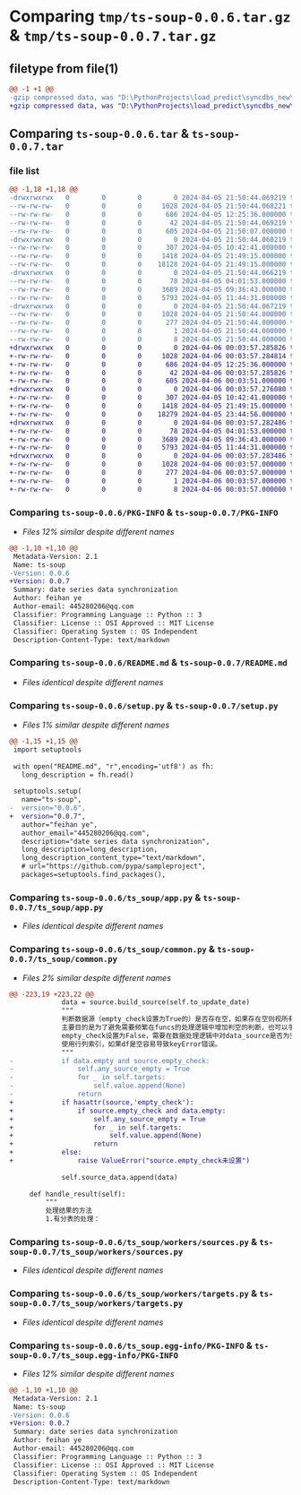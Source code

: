 # Comparing `tmp/ts-soup-0.0.6.tar.gz` & `tmp/ts-soup-0.0.7.tar.gz`

## filetype from file(1)

```diff
@@ -1 +1 @@
-gzip compressed data, was "D:\PythonProjects\load_predict\syncdbs_new\dist\.tmp-ti3kbx8q\ts-soup-0.0.6.tar", last modified: Fri Apr  5 21:50:44 2024, max compression
+gzip compressed data, was "D:\PythonProjects\load_predict\syncdbs_new\dist\.tmp-3az4yhp3\ts-soup-0.0.7.tar", last modified: Sat Apr  6 00:03:57 2024, max compression
```

## Comparing `ts-soup-0.0.6.tar` & `ts-soup-0.0.7.tar`

### file list

```diff
@@ -1,18 +1,18 @@
-drwxrwxrwx   0        0        0        0 2024-04-05 21:50:44.069219 ts-soup-0.0.6/
--rw-rw-rw-   0        0        0     1028 2024-04-05 21:50:44.068221 ts-soup-0.0.6/PKG-INFO
--rw-rw-rw-   0        0        0      686 2024-04-05 12:25:36.000000 ts-soup-0.0.6/README.md
--rw-rw-rw-   0        0        0       42 2024-04-05 21:50:44.069219 ts-soup-0.0.6/setup.cfg
--rw-rw-rw-   0        0        0      605 2024-04-05 21:50:07.000000 ts-soup-0.0.6/setup.py
-drwxrwxrwx   0        0        0        0 2024-04-05 21:50:44.060219 ts-soup-0.0.6/ts_soup/
--rw-rw-rw-   0        0        0      307 2024-04-05 10:42:41.000000 ts-soup-0.0.6/ts_soup/__init__.py
--rw-rw-rw-   0        0        0     1418 2024-04-05 21:49:15.000000 ts-soup-0.0.6/ts_soup/app.py
--rw-rw-rw-   0        0        0    18128 2024-04-05 21:49:15.000000 ts-soup-0.0.6/ts_soup/common.py
-drwxrwxrwx   0        0        0        0 2024-04-05 21:50:44.066219 ts-soup-0.0.6/ts_soup/workers/
--rw-rw-rw-   0        0        0       78 2024-04-05 04:01:53.000000 ts-soup-0.0.6/ts_soup/workers/__init__.py
--rw-rw-rw-   0        0        0     3689 2024-04-05 09:36:43.000000 ts-soup-0.0.6/ts_soup/workers/sources.py
--rw-rw-rw-   0        0        0     5793 2024-04-05 11:44:31.000000 ts-soup-0.0.6/ts_soup/workers/targets.py
-drwxrwxrwx   0        0        0        0 2024-04-05 21:50:44.067219 ts-soup-0.0.6/ts_soup.egg-info/
--rw-rw-rw-   0        0        0     1028 2024-04-05 21:50:44.000000 ts-soup-0.0.6/ts_soup.egg-info/PKG-INFO
--rw-rw-rw-   0        0        0      277 2024-04-05 21:50:44.000000 ts-soup-0.0.6/ts_soup.egg-info/SOURCES.txt
--rw-rw-rw-   0        0        0        1 2024-04-05 21:50:44.000000 ts-soup-0.0.6/ts_soup.egg-info/dependency_links.txt
--rw-rw-rw-   0        0        0        8 2024-04-05 21:50:44.000000 ts-soup-0.0.6/ts_soup.egg-info/top_level.txt
+drwxrwxrwx   0        0        0        0 2024-04-06 00:03:57.285826 ts-soup-0.0.7/
+-rw-rw-rw-   0        0        0     1028 2024-04-06 00:03:57.284814 ts-soup-0.0.7/PKG-INFO
+-rw-rw-rw-   0        0        0      686 2024-04-05 12:25:36.000000 ts-soup-0.0.7/README.md
+-rw-rw-rw-   0        0        0       42 2024-04-06 00:03:57.285826 ts-soup-0.0.7/setup.cfg
+-rw-rw-rw-   0        0        0      605 2024-04-06 00:03:51.000000 ts-soup-0.0.7/setup.py
+drwxrwxrwx   0        0        0        0 2024-04-06 00:03:57.276080 ts-soup-0.0.7/ts_soup/
+-rw-rw-rw-   0        0        0      307 2024-04-05 10:42:41.000000 ts-soup-0.0.7/ts_soup/__init__.py
+-rw-rw-rw-   0        0        0     1418 2024-04-05 21:49:15.000000 ts-soup-0.0.7/ts_soup/app.py
+-rw-rw-rw-   0        0        0    18279 2024-04-05 23:44:56.000000 ts-soup-0.0.7/ts_soup/common.py
+drwxrwxrwx   0        0        0        0 2024-04-06 00:03:57.282486 ts-soup-0.0.7/ts_soup/workers/
+-rw-rw-rw-   0        0        0       78 2024-04-05 04:01:53.000000 ts-soup-0.0.7/ts_soup/workers/__init__.py
+-rw-rw-rw-   0        0        0     3689 2024-04-05 09:36:43.000000 ts-soup-0.0.7/ts_soup/workers/sources.py
+-rw-rw-rw-   0        0        0     5793 2024-04-05 11:44:31.000000 ts-soup-0.0.7/ts_soup/workers/targets.py
+drwxrwxrwx   0        0        0        0 2024-04-06 00:03:57.283486 ts-soup-0.0.7/ts_soup.egg-info/
+-rw-rw-rw-   0        0        0     1028 2024-04-06 00:03:57.000000 ts-soup-0.0.7/ts_soup.egg-info/PKG-INFO
+-rw-rw-rw-   0        0        0      277 2024-04-06 00:03:57.000000 ts-soup-0.0.7/ts_soup.egg-info/SOURCES.txt
+-rw-rw-rw-   0        0        0        1 2024-04-06 00:03:57.000000 ts-soup-0.0.7/ts_soup.egg-info/dependency_links.txt
+-rw-rw-rw-   0        0        0        8 2024-04-06 00:03:57.000000 ts-soup-0.0.7/ts_soup.egg-info/top_level.txt
```

### Comparing `ts-soup-0.0.6/PKG-INFO` & `ts-soup-0.0.7/PKG-INFO`

 * *Files 12% similar despite different names*

```diff
@@ -1,10 +1,10 @@
 Metadata-Version: 2.1
 Name: ts-soup
-Version: 0.0.6
+Version: 0.0.7
 Summary: date series data synchronization
 Author: feihan ye
 Author-email: 445280206@qq.com
 Classifier: Programming Language :: Python :: 3
 Classifier: License :: OSI Approved :: MIT License
 Classifier: Operating System :: OS Independent
 Description-Content-Type: text/markdown
```

### Comparing `ts-soup-0.0.6/README.md` & `ts-soup-0.0.7/README.md`

 * *Files identical despite different names*

### Comparing `ts-soup-0.0.6/setup.py` & `ts-soup-0.0.7/setup.py`

 * *Files 1% similar despite different names*

```diff
@@ -1,15 +1,15 @@
 import setuptools
 
 with open("README.md", "r",encoding='utf8') as fh:
   long_description = fh.read()
 
 setuptools.setup(
   name="ts-soup",
-  version="0.0.6",
+  version="0.0.7",
   author="feihan ye",
   author_email="445280206@qq.com",
   description="date series data synchronization",
   long_description=long_description,
   long_description_content_type="text/markdown",
   # url="https://github.com/pypa/sampleproject",
   packages=setuptools.find_packages(),
```

### Comparing `ts-soup-0.0.6/ts_soup/app.py` & `ts-soup-0.0.7/ts_soup/app.py`

 * *Files identical despite different names*

### Comparing `ts-soup-0.0.6/ts_soup/common.py` & `ts-soup-0.0.7/ts_soup/common.py`

 * *Files 2% similar despite different names*

```diff
@@ -223,19 +223,22 @@
             data = source.build_source(self.to_update_date)
             """
             判断数据源（empty_check设置为True的）是否存在空，如果存在空则视所有数据源都为空，当天数据未更新
             主要目的是为了避免需要频繁在funcs的处理逻辑中增加判空的判断，也可以手动给某数据源设置为False,如果某数据源
             empty_check设置为False，需要在数据处理逻辑中对data_source是否为空进行判断，不然当下文在进行数据处理时
             使用行列索引，如果df是空容易导致keyError错误。
             """
-            if data.empty and source.empty_check:
-                self.any_source_empty = True
-                for _ in self.targets:
-                    self.value.append(None)
-                return
+            if hasattr(source,'empty_check'):
+                if source.empty_check and data.empty:
+                    self.any_source_empty = True
+                    for _ in self.targets:
+                        self.value.append(None)
+                    return
+            else:
+                raise ValueError("source.empty_check未设置")
 
             self.source_data.append(data)
 
     def handle_result(self):
         """
         处理结果的方法
         1.有分表的处理：
```

### Comparing `ts-soup-0.0.6/ts_soup/workers/sources.py` & `ts-soup-0.0.7/ts_soup/workers/sources.py`

 * *Files identical despite different names*

### Comparing `ts-soup-0.0.6/ts_soup/workers/targets.py` & `ts-soup-0.0.7/ts_soup/workers/targets.py`

 * *Files identical despite different names*

### Comparing `ts-soup-0.0.6/ts_soup.egg-info/PKG-INFO` & `ts-soup-0.0.7/ts_soup.egg-info/PKG-INFO`

 * *Files 12% similar despite different names*

```diff
@@ -1,10 +1,10 @@
 Metadata-Version: 2.1
 Name: ts-soup
-Version: 0.0.6
+Version: 0.0.7
 Summary: date series data synchronization
 Author: feihan ye
 Author-email: 445280206@qq.com
 Classifier: Programming Language :: Python :: 3
 Classifier: License :: OSI Approved :: MIT License
 Classifier: Operating System :: OS Independent
 Description-Content-Type: text/markdown
```

